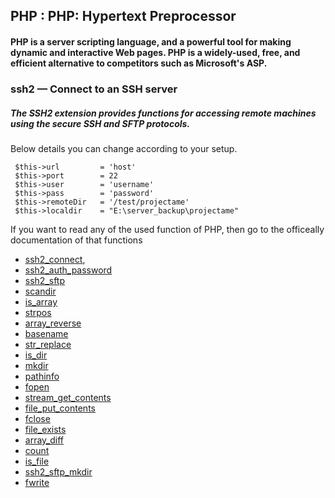 ## PHP : PHP: Hypertext Preprocessor

#### PHP is a server scripting language, and a powerful tool for making dynamic and interactive Web pages. PHP is a widely-used, free, and efficient alternative to competitors such as Microsoft's ASP.

### ssh2 — Connect to an SSH server

##### The SSH2 extension provides functions for accessing remote machines using the secure SSH and SFTP protocols.

Below details you can change according to your setup.

```
 $this->url 		= 'host'
 $this->port		= 22
 $this->user		= 'username'
 $this->pass		= 'password'
 $this->remoteDir   = '/test/projectame'
 $this->localdir    = "E:\server_backup\projectame"
```

If you want to read any of the used function of PHP, then go to the officeally documentation of that functions

- [ssh2_connect](https://www.php.net/manual/en/function.ssh2-connect.php),
- [ssh2_auth_password](https://www.php.net/manual/en/function.ssh2-auth-password.php)
- [ssh2_sftp](https://www.php.net/manual/en/function.ssh2-sftp.php)
- [scandir](https://www.php.net/manual/en/function.scandir.php)
- [is_array](https://www.php.net/manual/en/function.is-array.php)
- [strpos](https://www.php.net/manual/en/function.strpos.php)
- [array_reverse](https://www.php.net/manual/en/function.array-reverse.php)
- [basename](https://www.php.net/manual/en/function.basename.php)
- [str_replace](https://www.php.net/manual/en/function.str-replace.php)
- [is_dir](https://www.php.net/manual/en/function.is-dir.php)
- [mkdir](https://www.php.net/manual/en/function.mkdir.php)
- [pathinfo](https://www.php.net/manual/en/function.pathinfo.php)
- [fopen](https://www.php.net/manual/en/function.fopen.php)
- [stream_get_contents](https://www.php.net/manual/en/function.stream-get-contents.php)
- [file_put_contents](https://www.php.net/manual/en/function.file-put-contents.php)
- [fclose](https://www.php.net/manual/en/function.fclose.php)
- [file_exists](https://www.php.net/manual/en/function.file-exists.php)
- [array_diff](https://www.php.net/manual/en/function.array-diff.php)
- [count](https://www.php.net/manual/en/function.count)
- [is_file](https://www.php.net/manual/en/function.is-file.php)
- [ssh2_sftp_mkdir](https://www.php.net/manual/en/function.ssh2-sftp-mkdir.php)
- [fwrite](https://www.php.net/manual/en/function.fwrite.php)
